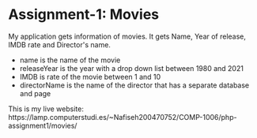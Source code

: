 <h1>Assignment-1: Movies</h1>
<p>My application gets information of movies. It gets Name, Year of release, IMDB rate and Director's name.</p>
<ul>
    <li>name is the name of the movie</li>
    <li>releaseYear is the year with a drop down list between 1980 and 2021</li>
    <li>IMDB is rate of the movie between 1 and 10</li>
    <li>directorName is the name of the director that has a separate database and page</li>
</ul>
<p>This is my live website: <br/> https://lamp.computerstudi.es/~Nafiseh200470752/COMP-1006/php-assignment1/movies/ </p>
